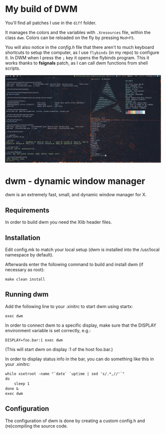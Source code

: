 # My build of DWM
You'll find all patches I use in the `diff` folder.

It manages the colors and the variables with `.Xresources` file, within the class `dwm`.
Colors can be reloaded on the fly by pressing `Mod+F5`.

You will also notice in the *config.h* file that there aren't to much keyboard shortcuts
to setup the computer, as I use `flybinds` (in my repo) to configure it. In DWM when I
press the `¡` key it opens the flybinds program. This it works thanks to **fsignals** patch,
as I can call dwm functions from shell scripts.

![Preview of my dwm's built](example.png)

dwm - dynamic window manager
============================
dwm is an extremely fast, small, and dynamic window manager for X.


Requirements
------------
In order to build dwm you need the Xlib header files.


Installation
------------
Edit config.mk to match your local setup (dwm is installed into
the /usr/local namespace by default).

Afterwards enter the following command to build and install dwm (if
necessary as root):

    make clean install


Running dwm
-----------
Add the following line to your .xinitrc to start dwm using startx:

    exec dwm

In order to connect dwm to a specific display, make sure that
the DISPLAY environment variable is set correctly, e.g.:

    DISPLAY=foo.bar:1 exec dwm

(This will start dwm on display :1 of the host foo.bar.)

In order to display status info in the bar, you can do something
like this in your .xinitrc:

    while xsetroot -name "`date` `uptime | sed 's/.*,//'`"
    do
    	sleep 1
    done &
    exec dwm


Configuration
-------------
The configuration of dwm is done by creating a custom config.h
and (re)compiling the source code.

